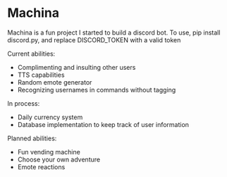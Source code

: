 # Machina

Machina is a fun project I started to build a discord bot.
To use, pip install discord.py, and replace DISCORD_TOKEN with a valid token

Current abilities:
- Complimenting and insulting other users
- TTS capabilities
- Random emote generator
- Recognizing usernames in commands without tagging

In process:
- Daily currency system
- Database implementation to keep track of user information

Planned abilities:
- Fun vending machine
- Choose your own adventure
- Emote reactions

